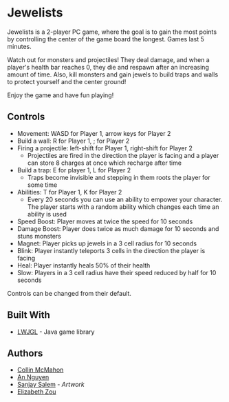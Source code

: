 # Jewelists

Jewelists is a 2-player PC game, where the goal is to gain the most points by controlling the center of the game board the longest. Games last 5 minutes.

Watch out for monsters and projectiles! They deal damage, and when a player's 
health bar reaches 0, they die and respawn after an increasing amount of time.
Also, kill monsters and gain jewels to build traps and walls to protect yourself
and the center ground!

Enjoy the game and have fun playing!

## Controls

* Movement: WASD for Player 1, arrow keys for Player 2
* Build a wall: R for Player 1, ; for Player 2
* Firing a projectile: left-shift for Player 1, right-shift for Player 2
  * Projectiles are fired in the direction the player is facing and a player can store 8 charges at once which recharge after time
* Build a trap: E for player 1, L for Player 2
  * Traps become invisible and stepping in them roots the player for some time
* Abilities: T for Player 1, K for Player 2
  * Every 20 seconds you can use an ability to empower your character. The player
	starts with a random ability which changes each time an ability is used
* Speed Boost: Player moves at twice the speed for 10 seconds
* Damage Boost: Player does twice as much damage for 10 seconds and stuns monsters
* Magnet: Player picks up jewels in a 3 cell radius for 10 seconds
* Blink: Player instantly teleports 3 cells in the direction the player is facing
* Heal: Player instantly heals 50% of their health
* Slow: Players in a 3 cell radius have their speed reduced by half for 10 seconds

Controls can be changed from their default.

## Built With

* [LWJGL](https://www.lwjgl.org/) - Java game library

## Authors

* [Collin McMahon](https://github.com/CloudyCieux)
* [An Nguyen](https://github.com/Annguyencompsci)
* [Sanjay Salem](https://github.com/sanjaysalem17) - *Artwork*
* [Elizabeth Zou](https://github.com/wflms20110333)
